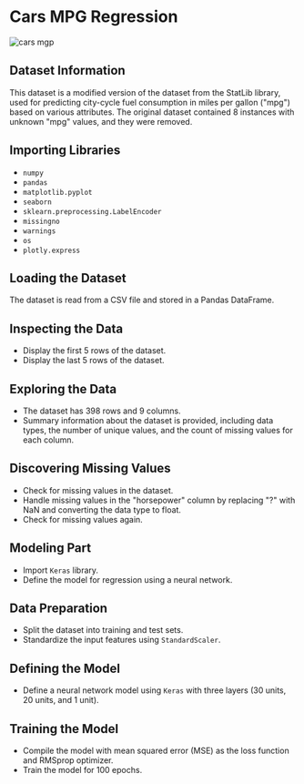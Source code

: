 # Cars MPG Regression

![cars mgp](https://images.cars.com/cldstatic/wp-content/uploads/best-car-mileage-for-2022-scaled.jpg)

## Dataset Information

This dataset is a modified version of the dataset from the StatLib library, used for predicting city-cycle fuel consumption in miles per gallon ("mpg") based on various attributes. The original dataset contained 8 instances with unknown "mpg" values, and they were removed.

## Importing Libraries

- `numpy`
- `pandas`
- `matplotlib.pyplot`
- `seaborn`
- `sklearn.preprocessing.LabelEncoder`
- `missingno`
- `warnings`
- `os`
- `plotly.express`

## Loading the Dataset

The dataset is read from a CSV file and stored in a Pandas DataFrame.

## Inspecting the Data

- Display the first 5 rows of the dataset.
- Display the last 5 rows of the dataset.

## Exploring the Data

- The dataset has 398 rows and 9 columns.
- Summary information about the dataset is provided, including data types, the number of unique values, and the count of missing values for each column.

## Discovering Missing Values

- Check for missing values in the dataset.
- Handle missing values in the "horsepower" column by replacing "?" with NaN and converting the data type to float.
- Check for missing values again.

## Modeling Part

- Import `Keras` library.
- Define the model for regression using a neural network.

## Data Preparation

- Split the dataset into training and test sets.
- Standardize the input features using `StandardScaler`.

## Defining the Model

- Define a neural network model using `Keras` with three layers (30 units, 20 units, and 1 unit).

## Training the Model

- Compile the model with mean squared error (MSE) as the loss function and RMSprop optimizer.
- Train the model for 100 epochs.
